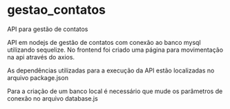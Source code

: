 # gestao_contatos
API para gestão de contatos


API em nodejs de gestão de contatos com conexão ao banco mysql utilizando sequelize.
No frontend foi criado uma página para movimentação na api através do axios.

As dependências utilizadas para a execução da API estão localizadas no arquivo package.json

Para a criação de um banco local é necessário que mude os parâmetros de conexão no arquivo database.js

